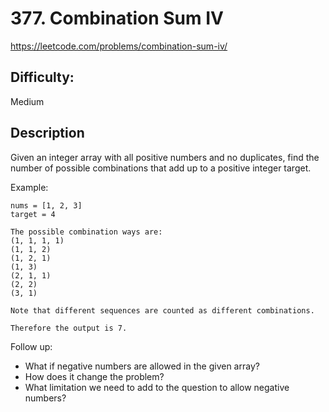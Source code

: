 # 377. Combination Sum IV

https://leetcode.com/problems/combination-sum-iv/

## Difficulty:

Medium

## Description

Given an integer array with all positive numbers and no duplicates, 
find the number of possible combinations that add up to a positive integer target.

Example:
```
nums = [1, 2, 3]
target = 4

The possible combination ways are:
(1, 1, 1, 1)
(1, 1, 2)
(1, 2, 1)
(1, 3)
(2, 1, 1)
(2, 2)
(3, 1)

Note that different sequences are counted as different combinations.

Therefore the output is 7.
``` 

Follow up:
- What if negative numbers are allowed in the given array?
- How does it change the problem?
- What limitation we need to add to the question to allow negative numbers?
